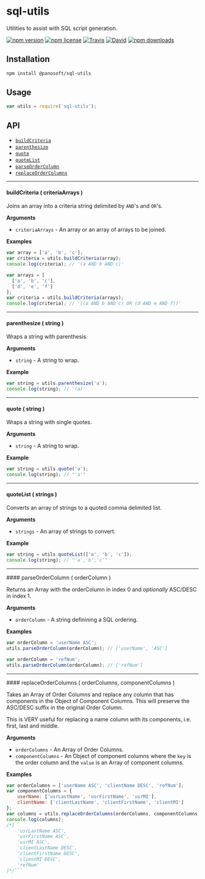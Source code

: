 # sql-utils

Utilities to assist with SQL script generation.

[![npm version](https://img.shields.io/npm/v/@panosoft/sql-utils.svg)](https://www.npmjs.com/package/@panosoft/sql-utils)
[![npm license](https://img.shields.io/npm/l/@panosoft/sql-utils.svg)](https://www.npmjs.com/package/@panosoft/sql-utils)
[![Travis](https://img.shields.io/travis/panosoft/sql-utils.svg)](https://travis-ci.org/panosoft/sql-utils)
[![David](https://img.shields.io/david/panosoft/sql-utils.svg)](https://david-dm.org/panosoft/sql-utils)
[![npm downloads](https://img.shields.io/npm/dm/@panosoft/sql-utils.svg)](https://www.npmjs.com/package/@panosoft/sql-utils)

## Installation

```sh
npm install @panosoft/sql-utils
```

## Usage

```js
var utils = require('sql-utils');
```

## API

- [`buildCriteria`](#buildCriteria)
- [`parenthesize`](#parenthesize)
- [`quote`](#quote)
- [`quoteList`](#quoteList)
- [`parseOrderColumn`](#parseOrderColumn)
- [`replaceOrderColumns`](#replaceOrderColumns)

---

<a name="buildCriteria"></a>
#### buildCriteria ( criteriaArrays )

Joins an array into a criteria string delimited by `AND`'s and `OR`'s.

__Arguments__

- `criteriaArrays` - An array or an array of arrays to be joined.

__Examples__

```js
var array = ['a', 'b', 'c'];
var criteria = utils.buildCriteria(array);
console.log(criteria); // '(a AND b AND c)'
```

```js
var arrays = [
  ['a', 'b', 'c'],
  ['d', 'e', 'f']
];
var criteria = utils.buildCriteria(arrays);
console.log(criteria); // '((a AND b AND c) OR (d AND e AND f))'
```

---

<a name="parenthesize"></a>
#### parenthesize ( string )

Wraps a string with parenthesis.

__Arguments__

- `string` - A string to wrap.

__Example__

```js
var string = utils.parenthesize('a');
console.log(string); // '(a)'
```

---

<a name="quote"></a>
#### quote ( string )

Wraps a string with single quotes.

__Arguments__

- `string` - A string to wrap.

__Example__

```js
var string = utils.quote('a');
console.log(string); // "'a'"
```

---

<a name="quoteList"></a>
#### quoteList ( strings )

Converts an array of strings to a quoted comma delimited list.

__Arguments__

- `strings` - An array of strings to convert.

__Example__

```js
var string = utils.quoteList(['a', 'b', 'c']);
console.log(string); // "'a','b','c'"
```

---

<a name="parseOrderColumn"/>
#### parseOrderColumn ( orderColumn )

Returns an Array with the orderColumn in index 0 and *optionally* ASC/DESC in index 1.

__Arguments__

- `orderColumn` - A string definining a SQL ordering.

__Examples__

```js
var orderColumn = 'userName ASC';
utils.parseOrderColumn(orderColumn); // ['userName', 'ASC']
```

```js
var orderColumn = 'refNum';
utils.parseOrderColumn(orderColumn); // ['refNum']
```

---

<a name="replaceOrderColumns"/>
#### replaceOrderColumns ( orderColumns, componentColumns )

Takes an Array of Order Columns and replace any column that has components in the Object of Component Columns. This will preserve the ASC/DESC suffix in the original Order Column.

This is VERY useful for replacing a name column with its components, i.e. first, last and middle.

__Arguments__

- `orderColumns` - An Array of Order Columns.
- `componentColumns` - An Object of component columns where the `key` is the order column and the `value` is an Array of component columns.

__Examples__

```js
var orderColumns = ['userName ASC', 'clientName DESC', 'refNum'];
var componentColumns = {
	userName: ['usrLastName', 'usrFirstName', 'usrMI'],
	clientName: ['clientLastName', 'clientFirstName', 'clientMI']
};
var columns = utils.replaceOrderColumns(orderColumns, componentColumns);
console.log(columns);
/*[
	'usrLastName ASC',
	'usrFirstName ASC',
	'usrMI ASC',
	'clientLastName DESC',
	'clientFirstName DESC',
	'clientMI DESC',
	'refNum'
]*/```
